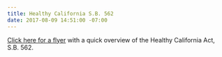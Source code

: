 ```yaml
---
title: Healthy California S.B. 562
date: 2017-08-09 14:51:00 -07:00
---
```


[Click here for a flyer](http://www.healthycaliforniaact.org/wp-content/uploads/SB-562-QA-Flyer.pdf) with a quick overview of the Healthy California Act, S.B. 562.  
